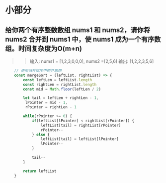 # 小部分

## 给你两个有序整数数组 nums1 和 nums2，请你将 nums2 合并到 nums1 中，使 nums1 成为一个有序数组。时间复杂度为O(m+n)

>> 输入: nums1 = [1,2,3,0,0,0], nums2 =[2,5,6]
>> 输出: [1,2,2,3,5,6]


```JavaScript
    // 使用归并排序中的并思想
    const mergeSort = (leftList, rightList) => {
        const leftLen = leftList.length
        const rightLen = rightList.length
        const mid = Math.floor(leftLen / 2)

        let tail = leftLen + rightLen - 1,
         lPointer = mid - 1,
         rPointer = rightLen - 1

        while(rPointer >= 0) {
            if(leftList[lPointer] < rightList[rPointer]) {
                leftList[tail] = rightList[rPointer]
                rPointer--
            } else {
                leftList[tail] = leftList[lPointer]
                lPointer--
            }
            
            tail--
        }

        return leftList
    }
```